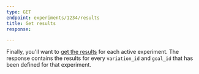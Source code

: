 ```yaml
---
type: GET
endpoint: experiments/1234/results
title: Get results
response:

---
```


Finally, you'll want to [get the results](/rest/#get-results) for each active experiment.  The response contains the results for every `variation_id` and `goal_id` that has been defined for that experiment.
